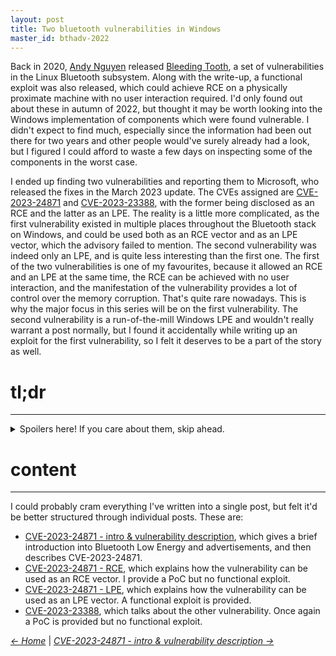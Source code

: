 ```yaml
---
layout: post
title: Two bluetooth vulnerabilities in Windows
master_id: bthadv-2022
---
```

<script>
addCustomTypes([]);
</script>

Back in 2020, [Andy Nguyen](https://twitter.com/theflow0?lang=en) released [Bleeding Tooth](https://google.github.io/security-research/pocs/linux/bleedingtooth/writeup.html), a set of vulnerabilities in the Linux Bluetooth subsystem. Along with the write-up, a functional exploit was also released, which could achieve RCE on a physically proximate machine with no user interaction required. I'd only found out about these in autumn of 2022, but thought it may be worth looking into the Windows implementation of components which were found vulnerable. I didn't expect to find much, especially since the information had been out there for two years and other people would've surely already had a look, but I figured I could afford to waste a few days on inspecting some of the components in the worst case.

I ended up finding two vulnerabilities and reporting them to Microsoft, who released the fixes in the March 2023 update. The CVEs assigned are [CVE-2023-24871](https://msrc.microsoft.com/update-guide/vulnerability/CVE-2023-24871) and [CVE-2023-23388](https://msrc.microsoft.com/update-guide/vulnerability/CVE-2023-23388), with the former being disclosed as an RCE and the latter as an LPE. The reality is a little more complicated, as the first vulnerability existed in multiple places throughout the Bluetooth stack on Windows, and could be used both as an RCE vector and as an LPE vector, which the advisory failed to mention. The second vulnerability was indeed only an LPE, and is quite less interesting than the first one. The first of the two vulnerabilities is one of my favourites, because it allowed an RCE and an LPE at the same time, the RCE can be achieved with no user interaction, and the manifestation of the vulnerability provides a lot of control over the memory corruption. That's quite rare nowadays. This is why the major focus in this series will be on the first vulnerability. The second vulnerability is a run-of-the-mill Windows LPE and wouldn't really warrant a post normally, but I found it accidentally while writing up an exploit for the first vulnerability, so I felt it deserves to be a part of the story as well.

# tl;dr
----

<details markdown="1"><summary>Spoilers here! If you care about them, skip ahead.</summary>
- CVE-2023-24871 is an integer overflow vulnerability in the Bluetooth Low Energy library in Windows. The vulnerability is in the code which counts the amount of advertising sections in a Bluetooth advertisement data packet - since an unsigned 8-bit integer is used for this purpose, having more than 255 advertisement sections in the packet will trigger an integer overflow. This will lead to a miscalculation of the amount of memory required for processing the sections and will trigger a heap-based out-of-bounds write, allowing the attacker to corrupt memory with a high degree of control.
- The affected library is linked statically into multiple modules in Windows Bluetooth stack, including a kernel driver and usermode DLLs used by privileged services. The vulnerable function is used to parse advertisement data coming from both remote devices and local applications, meaning that the vulnerability can be used as a vector for both RCE & LPE.
- Microsoft fixed the vulnerability in March 2023 Patch Tuesday, by explicitly detecting the overflow and exiting the function in that case. They failed to acknowledge the LPE component of the vulnerability, providing only an RCE advisory.
- CVE-2023-23388 is an input validation failure in the Bluetooth Service, in code which parses user-mode requests made by applications via RPC. A parameter is treated as an index into an array of functions, and the corresponding function is then called. The parameter was treated as a signed integer during validation, which only ensured that the value is smaller than the size of the array of functions. An attacker could supply a negative value of the parameter and successfully pass the validation, having the code interpret an unexpected value as a function pointer and call it immediately. This could be used as an LPE attack vector in the same manner as the other vulnerability.
- This vulnerability was also fixed in March 2023 Patch Tuesday, by ensuring that the value of the parameter is non-negative.
</details>

# content
----
I could probably cram everything I've written into a single post, but felt it'd be better structured through individual posts. These are:
- [CVE-2023-24871 - intro & vulnerability description](/y-cve-2023-24871-intro-descr), which gives a brief introduction into Bluetooth Low Energy and advertisements, and then describes CVE-2023-24871.
- [CVE-2023-24871 - RCE](/x-cve-2023-24871-rce), which explains how the vulnerability can be used as an RCE vector. I provide a PoC but no functional exploit.
- [CVE-2023-24871 - LPE](/w-cve-2023-24871-lpe), which explains how the vulnerability can be used as an LPE vector. A functional exploit is provided.
- [CVE-2023-23388](/v-cve-2023-23388), which talks about the other vulnerability. Once again a PoC is provided but no functional exploit.

*[← Home](/)* | *[CVE-2023-24871 - intro & vulnerability description →](/y-cve-2023-24871-intro-descr)*